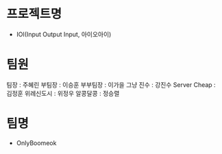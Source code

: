 # 프로젝트명

- IOI(Input Output Input, 아이오아이)

# 팀원

팀장 : 주혜린
부팀장 : 이승훈
부부팀장 : 이가을
그냥 진수 : 강진수
Server Cheap : 김정훈
위례신도시 : 위정우
알콩달콩 : 정승렬

# 팀명

- OnlyBoomeok
